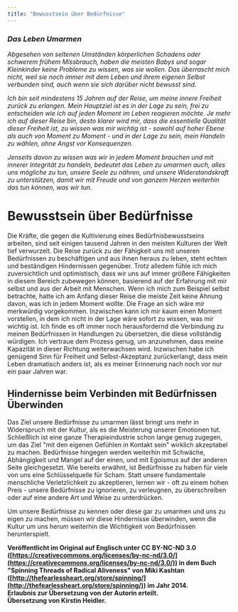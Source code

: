 ```yaml
---
title: "Bewusstsein über Bedürfnisse"
---
```


### *Das Leben Umarmen*
*Abgesehen von seltenen Umständen körperlichen Schadens oder schwerem frühem Missbrauch, haben die meisten 
Babys und sogar Kleinkinder keine Probleme zu wissen, was sie wollen.
Das überrascht mich nicht, weil sie noch immer mit dem Leben und ihrem eigenen Selbst verbunden sind, 
auch wenn sie sich darüber nicht bewusst sind.*  

*Ich bin seit mindestens 15 Jahren auf der Reise, um meine innere Freiheit zurück zu erlangen.
Mein Hauptziel ist es in der Lage zu sein, frei zu entscheiden wie ich auf jeden 
Moment im Leben reagieren möchte.
Je mehr ich auf dieser Reise bin, desto klarer wird mir, dass die essentielle Qualität dieser Freiheit ist, zu wissen was mir wichtig ist - sowohl auf hoher Ebene als auch von Moment zu Moment - und in der Lage zu sein, mein Handeln zu 
wählen, ohne Angst vor Konsequenzen.*

*Jenseits davon zu wissen was wir in jedem Moment brauchen und mit innerer Integrität zu handeln, 
bedeutet das Leben zu umarmen auch, alles uns mögliche zu tun, unsere Seele zu nähren,
und unsere Widerstandskraft zu unterstützen, damit wir mit Freude und von ganzem Herzen weiterhin das tun 
können, was wir tun.*

# Bewusstsein über Bedürfnisse
Die Kräfte, die gegen die Kultivierung eines Bedürfnisbewusstseins arbeiten, sind seit einigen 
tausend Jahren in den meisten Kulturen der Welt tief verwurzelt.
Die Reise zurück zu der Fähigkeit uns mit unseren Bedürfnissen zu beschäftigen und aus ihnen heraus zu leben, 
steht echten und beständigen Hindernissen gegenüber.
Trotz alledem fühle ich mich zuversichtlich und optimistisch, dass wir uns auf immer größere Fähigkeiten in diesem Bereich zubewegen können, basierend auf der Erfahrung mit mir selbst und aus der Arbeit mit Menschen.
Wenn ich mich zum Beispiel selbst betrachte, hatte ich am Anfang dieser Reise die meiste Zeit keine Ahnung davon, was ich in jedem Moment wollte.
Die Frage an sich wäre mir merkwürdig vorgekommen.
Inzwischen kann ich mir kaum einen Moment vorstellen, in dem ich nicht in der Lage wäre sofort zu wissen, was mir wichtig ist.
Ich finde es oft immer noch herausfordernd die Verbindung zu meinen Bedürfnissen in Handlungen zu übersetzen, die diese vollständig würdigen.
Ich vertraue dem Prozess genug, um anzunehmen, dass meine Kapazität in dieser Richtung weiterwachsen wird.
Inzwischen habe ich genügend Sinn für Freiheit und Selbst-Akzeptanz zurückerlangt, dass mein Leben dramatisch anders ist, als es meiner Erinnerung nach noch vor nur ein paar Jahren war.

## Hindernisse beim Verbinden mit Bedürfnissen Überwinden
Das Ziel unsere Bedürfnisse zu umarmen lässt bringt uns mehr in Widerspruch mit der Kultur, als es die Meisterung unserer Emotionen tut.
Schließlich ist eine ganze Therapieindustrie schon lange genug zugegen, um das Ziel "mit den eigenen Gefühlen in Kontakt sein" wirklich akzeptabel zu machen.
Bedürfnisse hingegen werden weiterhin mit Schwäche, Abhängigkeit und Mangel auf der einen, und mit Egoismus auf der anderen Seite gleichgesetzt.
Wie bereits erwähnt, ist Bedürfnisse zu haben für viele von uns eine Schlüsselquelle für Scham.
Statt unsere fundamentale menschliche Verletzlichkeit zu akzeptieren, lernen wir - oft zu einem hohen Preis - unsere Bedürfnisse zu ignorieren, zu verleugnen, zu überschreiben oder auf eine andere Art und Weise zu unterdrücken.

Um unsere Bedürfnisse zu kennen oder diese gar zu umarmen und uns zu eigen zu machen, müssen wir diese Hindernisse überwinden, wenn die Kultur um uns herum weiterhin die Wichtigkeit von Bedürfnissen herunterspielt.

**Veröffentlicht im Original auf Englisch unter CC BY-NC-ND 3.0 ([https://creativecommons.org/licenses/by-nc-nd/3.0/](https://creativecommons.org/licenses/by-nc-nd/3.0/)) in dem Buch "Spinning Threads of Radical Aliveness" von Miki Kashtan ([http://thefearlessheart.org/store/spinning/](http://thefearlessheart.org/store/spinning/)) im Jahr 2014.  
Erlaubnis zur Übersetzung von der Autorin erteilt.  
Übersetzung von Kirstin Heidler.**

